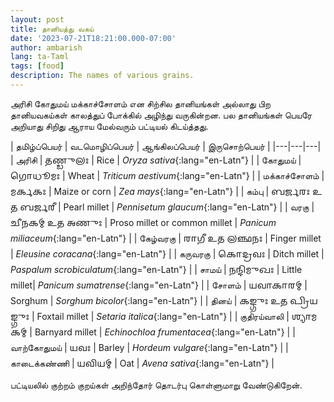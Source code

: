 ```yaml
---
layout: post
title: தானியத்து வகய்
date: '2023-07-21T18:21:00.000-07:00'
author: ambarish
lang: ta-Taml
tags: [food]
description: The names of various grains.
---
```


அரிசி கோதுமய் மக்காச்சோளம் என சிற்சில தானியங்கள் அல்லாது பிற தானியவகய்கள் காலத்துப் போக்கில் அழிந்து வருகின்றன. பல தானியங்கள் பெயரே அறியாது சிறிது ஆராய மேல்வரும் பட்டியல் கிடய்த்தது.

| தமிழ்ப்பெயர் | வடமொழிப்பெயர் | ஆங்கிலப்பெயர் | இருசொற்பெயர் |
|---|---|---|
| அரிசி | <span lang="sa-Gran">𑌤𑌣𑍍𑌡𑍁𑌲𑌃</span> | <span lang="en-Latn">Rice</span> | *Oryza sativa*{:lang="en-Latn"} |
| கோதுமய் | <span lang="sa-Gran">𑌗𑍋𑌧𑍂𑌮𑌃</span> | <span lang="en-Latn">Wheat</span> | *Triticum aestivum*{:lang="en-Latn"} |
| மக்காச்சோளம் | <span lang="sa-Gran">𑌮𑌰𑍍𑌕𑌕𑌃</span> | <span lang="en-Latn">Maize or corn</span> | *Zea mays*{:lang="en-Latn"} |
| கம்பு | <span lang="sa-Gran">𑌬𑌰𑍍𑌜𑌰𑌃 𑌉𑌤 𑌬𑌰𑍍𑌜𑌰𑍀</span> | <span lang="en-Latn">Pearl millet</span> | *Pennisetum glaucum*{:lang="en-Latn"} |
| வரகு | <span lang="sa-Gran">𑌚𑍀𑌨𑌕𑌮𑍍 𑌉𑌤 𑌅𑌣𑍁𑌃</span> | <span lang="en-Latn">Proso millet or common millet</span> | *Panicum miliaceum*{:lang="en-Latn"} |
| கேழ்வரகு | <span lang="sa-Gran">𑌰𑌾𑌗𑍀 𑌉𑌤 𑌲𑌞𑍍𑌛𑌨𑌃</span> | <span lang="en-Latn">Finger millet</span> | *Eleusine coracana*{:lang="en-Latn"} |
| கருவரகு | <span lang="sa-Gran">𑌕𑍋𑌦𑍍𑌰𑌵𑌃</span> | <span lang="en-Latn">Ditch millet</span> | *Paspalum scrobiculatum*{:lang="en-Latn"} |
| சாமய் | <span lang="sa-Gran">𑌨𑌨𑍍𑌦𑌿𑌮𑍁𑌖𑌃</span> | <span lang="en-Latn">Little millet</span>| *Panicum sumatrense*{:lang="en-Latn"} |
| சோளம் | <span lang="sa-Gran">𑌯𑌵𑌾𑌕𑌾𑌰𑌮𑍍</span> | <span lang="en-Latn">Sorghum</span> | *Sorghum bicolor*{:lang="en-Latn"} |
| தினய் | <span lang="sa-Gran">𑌕𑌙𑍍𑌗𑍁𑌃 𑌉𑌤 𑌪𑍍𑌰𑌿𑌯𑌙𑍍𑌗𑍁𑌃</span> | <span lang="en-Latn">Foxtail millet</span> | *Setaria italica*{:lang="en-Latn"} |
| குதிரய்வாலி | <span lang="sa-Gran">𑌶𑍍𑌯𑌾𑌮𑌕𑌮𑍍</span> | <span lang="en-Latn">Barnyard millet</span> | *Echinochloa frumentacea*{:lang="en-Latn"} |
| வாற்கோதுமய் | <span lang="sa-Gran">𑌯𑌵𑌃</span> | <span lang="en-Latn">Barley</span> | *Hordeum vulgare*{:lang="en-Latn"} |
| காடைக்கண்ணி | <span lang="sa-Gran">𑌯𑌵𑌿𑌯𑌮𑍍</span> | <span lang="en-Latn">Oat</span> | *Avena sativa*{:lang="en-Latn"} |

பட்டியலில் குற்றம் குறய்கள் அறிந்தோர் தொடர்பு கொள்ளுமாறு வேண்டுகிறேன்.

